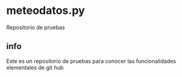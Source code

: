 # meteodatos.py
Repositorio de pruebas

## info
Este es un repositorio de pruebas para conocer las funcionalidades elementales de git hub
